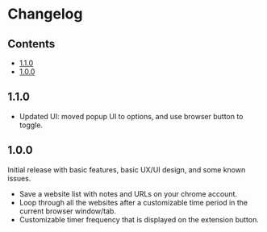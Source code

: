 # Changelog

<!-- START doctoc generated TOC please keep comment here to allow auto update -->
<!-- DON'T EDIT THIS SECTION, INSTEAD RE-RUN doctoc TO UPDATE -->
## Contents

- [1.1.0](#110)
- [1.0.0](#100)

<!-- END doctoc generated TOC please keep comment here to allow auto update -->

## 1.1.0

- Updated UI: moved popup UI to options, and use browser button to toggle.

## 1.0.0

Initial release with basic features, basic UX/UI design, and some known issues.

- Save a website list with notes and URLs on your chrome account.
- Loop through all the websites after a customizable time period in the current browser window/tab.
- Customizable timer frequency that is displayed on the extension button.

